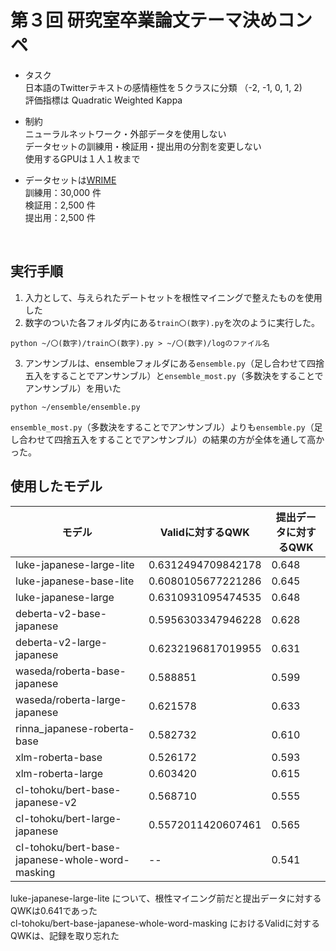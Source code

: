 # 第３回 研究室卒業論文テーマ決めコンペ

- タスク  <br>
日本語のTwitterテキストの感情極性を５クラスに分類 （-2, -1, 0, 1, 2)　<br>
評価指標は Quadratic Weighted Kappa <br>

- 制約 <br>
ニューラルネットワーク・外部データを使用しない <br>
データセットの訓練用・検証用・提出用の分割を変更しない <br>
使用するGPUは１人１枚まで

- データセットは[WRIME](https://github.com/ids-cv/wrime) <br>
訓練用：30,000 件　<br>
検証用：2,500 件　<br>
提出用：2,500 件　<br>
<br>

## 実行手順
1. 入力として、与えられたデートセットを根性マイニングで整えたものを使用した
2. 数字のついた各フォルダ内にある`train〇(数字).py`を次のように実行した。
  ```
  python ~/〇(数字)/train〇(数字).py > ~/〇(数字)/logのファイル名
  ```
  
3. アンサンブルは、ensembleフォルダにある`ensemble.py`（足し合わせて四捨五入をすることでアンサンブル）と`ensemble_most.py`（多数決をすることでアンサンブル）を用いた
  ```
  python ~/ensemble/ensemble.py
  ```
  `ensemble_most.py`（多数決をすることでアンサンブル）よりも`ensemble.py`（足し合わせて四捨五入をすることでアンサンブル）の結果の方が全体を通して高かった。
<br>

## 使用したモデル
|  モデル  |  Validに対するQWK  | 提出データに対するQWK |
| ---- | ---- | ---- |
|  luke-japanese-large-lite  |  0.6312494709842178  |  0.648  |
|  luke-japanese-base-lite  |  0.6080105677221286  |  0.645  |
|  luke-japanese-large  |  0.6310931095474535  |  0.648  |
|  deberta-v2-base-japanese  |  0.5956303347946228  |  0.628  |
|  deberta-v2-large-japanese  |  0.6232196817019955  |  0.631  |
|  waseda/roberta-base-japanese  |  	0.588851  |  0.599  |
|  waseda/roberta-large-japanese  |  0.621578  |  0.633  |
|  rinna_japanese-roberta-base  |  0.582732  |  0.610  |
|  xlm-roberta-base  |  0.526172  |  0.593  |
|  xlm-roberta-large  |  0.603420  |  0.615  |
|  cl-tohoku/bert-base-japanese-v2  |  0.568710  |  0.555  |
|  cl-tohoku/bert-large-japanese  |  0.5572011420607461  |  0.565  |
|  cl-tohoku/bert-base-japanese-whole-word-masking  |  --  |  0.541  |

luke-japanese-large-lite について、根性マイニング前だと提出データに対するQWKは0.641であった<br>
cl-tohoku/bert-base-japanese-whole-word-masking におけるValidに対するQWKは、記録を取り忘れた

<br>



